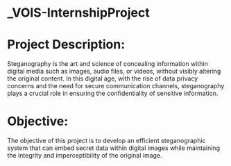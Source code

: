 # _VOIS-InternshipProject

# Project Description: 
Steganography is the art and science of concealing information within digital media such as images, audio files, or videos, without visibly altering the original content. In this digital age, with the rise of data privacy concerns and the need for secure communication channels, steganography plays a crucial role in ensuring the confidentiality of sensitive information.

# Objective: 
The objective of this project is to develop an efficient steganographic system that can embed secret data within digital images while maintaining the integrity and imperceptibility of the original image.


